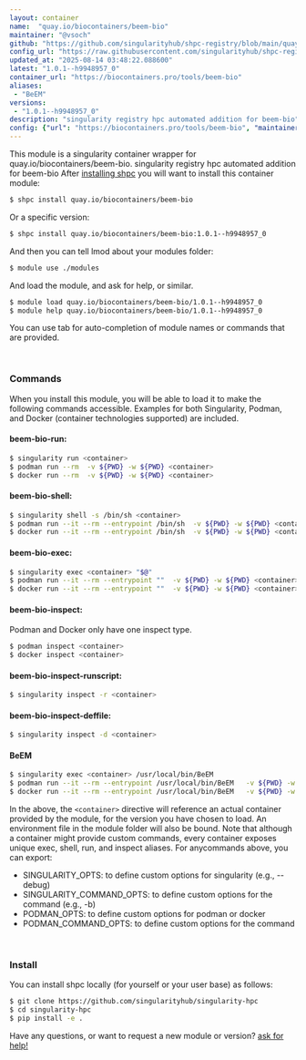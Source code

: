 ```yaml
---
layout: container
name:  "quay.io/biocontainers/beem-bio"
maintainer: "@vsoch"
github: "https://github.com/singularityhub/shpc-registry/blob/main/quay.io/biocontainers/beem-bio/container.yaml"
config_url: "https://raw.githubusercontent.com/singularityhub/shpc-registry/main/quay.io/biocontainers/beem-bio/container.yaml"
updated_at: "2025-08-14 03:48:22.088600"
latest: "1.0.1--h9948957_0"
container_url: "https://biocontainers.pro/tools/beem-bio"
aliases:
 - "BeEM"
versions:
 - "1.0.1--h9948957_0"
description: "singularity registry hpc automated addition for beem-bio"
config: {"url": "https://biocontainers.pro/tools/beem-bio", "maintainer": "@vsoch", "description": "singularity registry hpc automated addition for beem-bio", "latest": {"1.0.1--h9948957_0": "sha256:b6806e4203ec9544035b3e3e0818618043e434b823a85ca2b587008475442419"}, "tags": {"1.0.1--h9948957_0": "sha256:b6806e4203ec9544035b3e3e0818618043e434b823a85ca2b587008475442419"}, "docker": "quay.io/biocontainers/beem-bio", "aliases": {"BeEM": "/usr/local/bin/BeEM"}}
---
```


This module is a singularity container wrapper for quay.io/biocontainers/beem-bio.
singularity registry hpc automated addition for beem-bio
After [installing shpc](#install) you will want to install this container module:


```bash
$ shpc install quay.io/biocontainers/beem-bio
```

Or a specific version:

```bash
$ shpc install quay.io/biocontainers/beem-bio:1.0.1--h9948957_0
```

And then you can tell lmod about your modules folder:

```bash
$ module use ./modules
```

And load the module, and ask for help, or similar.

```bash
$ module load quay.io/biocontainers/beem-bio/1.0.1--h9948957_0
$ module help quay.io/biocontainers/beem-bio/1.0.1--h9948957_0
```

You can use tab for auto-completion of module names or commands that are provided.

<br>

### Commands

When you install this module, you will be able to load it to make the following commands accessible.
Examples for both Singularity, Podman, and Docker (container technologies supported) are included.

#### beem-bio-run:

```bash
$ singularity run <container>
$ podman run --rm  -v ${PWD} -w ${PWD} <container>
$ docker run --rm  -v ${PWD} -w ${PWD} <container>
```

#### beem-bio-shell:

```bash
$ singularity shell -s /bin/sh <container>
$ podman run --it --rm --entrypoint /bin/sh  -v ${PWD} -w ${PWD} <container>
$ docker run --it --rm --entrypoint /bin/sh  -v ${PWD} -w ${PWD} <container>
```

#### beem-bio-exec:

```bash
$ singularity exec <container> "$@"
$ podman run --it --rm --entrypoint ""  -v ${PWD} -w ${PWD} <container> "$@"
$ docker run --it --rm --entrypoint ""  -v ${PWD} -w ${PWD} <container> "$@"
```

#### beem-bio-inspect:

Podman and Docker only have one inspect type.

```bash
$ podman inspect <container>
$ docker inspect <container>
```

#### beem-bio-inspect-runscript:

```bash
$ singularity inspect -r <container>
```

#### beem-bio-inspect-deffile:

```bash
$ singularity inspect -d <container>
```


#### BeEM

```bash
$ singularity exec <container> /usr/local/bin/BeEM
$ podman run --it --rm --entrypoint /usr/local/bin/BeEM   -v ${PWD} -w ${PWD} <container> -c " $@"
$ docker run --it --rm --entrypoint /usr/local/bin/BeEM   -v ${PWD} -w ${PWD} <container> -c " $@"
```



In the above, the `<container>` directive will reference an actual container provided
by the module, for the version you have chosen to load. An environment file in the
module folder will also be bound. Note that although a container
might provide custom commands, every container exposes unique exec, shell, run, and
inspect aliases. For anycommands above, you can export:

 - SINGULARITY_OPTS: to define custom options for singularity (e.g., --debug)
 - SINGULARITY_COMMAND_OPTS: to define custom options for the command (e.g., -b)
 - PODMAN_OPTS: to define custom options for podman or docker
 - PODMAN_COMMAND_OPTS: to define custom options for the command

<br>

### Install

You can install shpc locally (for yourself or your user base) as follows:

```bash
$ git clone https://github.com/singularityhub/singularity-hpc
$ cd singularity-hpc
$ pip install -e .
```

Have any questions, or want to request a new module or version? [ask for help!](https://github.com/singularityhub/singularity-hpc/issues)